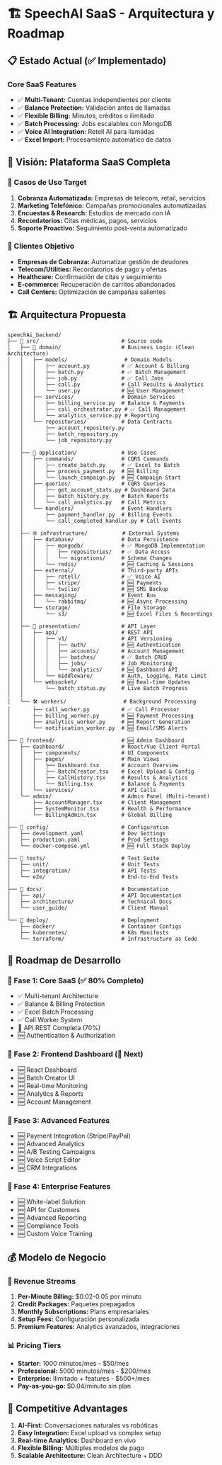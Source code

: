 # 🏗️ SpeechAI SaaS - Arquitectura y Roadmap

## 📋 Estado Actual (✅ Implementado)

### Core SaaS Features
- ✅ **Multi-Tenant:** Cuentas independientes por cliente
- ✅ **Balance Protection:** Validación antes de llamadas
- ✅ **Flexible Billing:** Minutos, créditos o ilimitado
- ✅ **Batch Processing:** Jobs escalables con MongoDB
- ✅ **Voice AI Integration:** Retell AI para llamadas
- ✅ **Excel Import:** Procesamiento automático de datos

## 🎯 Visión: Plataforma SaaS Completa

### 🌟 Casos de Uso Target
1. **Cobranza Automatizada:** Empresas de telecom, retail, servicios
2. **Marketing Telefónico:** Campañas promocionales automatizadas  
3. **Encuestas & Research:** Estudios de mercado con IA
4. **Recordatorios:** Citas médicas, pagos, servicios
5. **Soporte Proactivo:** Seguimiento post-venta automatizado

### 💼 Clientes Objetivo
- **Empresas de Cobranza:** Automatizar gestión de deudores
- **Telecom/Utilities:** Recordatorios de pago y ofertas
- **Healthcare:** Confirmación de citas y seguimiento
- **E-commerce:** Recuperación de carritos abandonados
- **Call Centers:** Optimización de campañas salientes

## 🏗️ Arquitectura Propuesta

```
speechAi_backend/
├── 📁 src/                          # Source code
│   ├── 🎯 domain/                   # Business Logic (Clean Architecture)
│   │   ├── models/                  # Domain Models
│   │   │   ├── account.py          # ✅ Account & Billing
│   │   │   ├── batch.py            # ✅ Batch Management  
│   │   │   ├── job.py              # ✅ Call Jobs
│   │   │   ├── call.py             # Call Results & Analytics
│   │   │   └── user.py             # 🆕 User Management
│   │   ├── services/               # Domain Services
│   │   │   ├── billing_service.py  # Balance & Payments
│   │   │   ├── call_orchestrator.py # ✅ Call Management
│   │   │   └── analytics_service.py # Reporting
│   │   └── repositories/           # Data Contracts
│   │       ├── account_repository.py
│   │       ├── batch_repository.py
│   │       └── job_repository.py
│   │
│   ├── 🔧 application/              # Use Cases
│   │   ├── commands/               # CQRS Commands
│   │   │   ├── create_batch.py     # ✅ Excel to Batch
│   │   │   ├── process_payment.py  # 🆕 Billing
│   │   │   └── launch_campaign.py  # 🆕 Campaign Start
│   │   ├── queries/                # CQRS Queries  
│   │   │   ├── get_account_stats.py # Dashboard Data
│   │   │   ├── batch_history.py    # Batch Reports
│   │   │   └── call_analytics.py   # Call Metrics
│   │   └── handlers/               # Event Handlers
│   │       ├── payment_handler.py  # Billing Events
│   │       └── call_completed_handler.py # Call Events
│   │
│   ├── 🌐 infrastructure/           # External Systems
│   │   ├── database/               # Data Persistence
│   │   │   ├── mongodb/            # ✅ MongoDB Implementation
│   │   │   │   ├── repositories/   # ✅ Data Access
│   │   │   │   └── migrations/     # Schema Changes
│   │   │   └── redis/              # 🆕 Caching & Sessions
│   │   ├── external/               # Third-party APIs
│   │   │   ├── retell/             # ✅ Voice AI
│   │   │   ├── stripe/             # 🆕 Payments
│   │   │   └── twilio/             # 🆕 SMS Backup
│   │   ├── messaging/              # Event Bus
│   │   │   └── rabbitmq/           # 🆕 Async Processing
│   │   └── storage/                # File Storage
│   │       └── s3/                 # 🆕 Excel Files & Recordings
│   │
│   ├── 🚀 presentation/             # API Layer
│   │   ├── api/                    # REST API
│   │   │   ├── v1/                 # API Versioning
│   │   │   │   ├── auth/           # 🆕 Authentication
│   │   │   │   ├── accounts/       # Account Management
│   │   │   │   ├── batches/        # ✅ Batch CRUD
│   │   │   │   ├── jobs/           # Job Monitoring
│   │   │   │   └── analytics/      # 🆕 Dashboard API
│   │   │   └── middleware/         # Auth, Logging, Rate Limit
│   │   └── websocket/              # 🆕 Real-time Updates
│   │       └── batch_status.py     # Live Batch Progress
│   │
│   └── 🛠️ workers/                  # Background Processing
│       ├── call_worker.py          # ✅ Call Processor
│       ├── billing_worker.py       # 🆕 Payment Processing
│       ├── analytics_worker.py     # 🆕 Report Generation
│       └── notification_worker.py  # 🆕 Email/SMS Alerts
│
├── 📁 frontend/                     # 🆕 Admin Dashboard
│   ├── dashboard/                  # React/Vue Client Portal
│   │   ├── components/             # UI Components
│   │   ├── pages/                  # Main Views
│   │   │   ├── Dashboard.tsx       # Account Overview
│   │   │   ├── BatchCreator.tsx    # Excel Upload & Config
│   │   │   ├── CallHistory.tsx     # Results & Analytics
│   │   │   └── Billing.tsx         # Balance & Payments
│   │   └── services/               # API Calls
│   └── admin/                      # Admin Panel (Multi-tenant)
│       ├── AccountManager.tsx      # Client Management
│       ├── SystemMonitor.tsx       # Health & Performance
│       └── BillingAdmin.tsx        # Global Billing
│
├── 📁 config/                       # Configuration
│   ├── development.yaml            # Dev Settings
│   ├── production.yaml             # Prod Settings
│   └── docker-compose.yml          # 🆕 Full Stack Deploy
│
├── 📁 tests/                        # Test Suite
│   ├── unit/                       # Unit Tests
│   ├── integration/                # API Tests
│   └── e2e/                        # End-to-End Tests
│
├── 📁 docs/                         # Documentation
│   ├── api/                        # API Documentation
│   ├── architecture/               # Technical Docs
│   └── user_guide/                 # Client Manual
│
└── 📁 deploy/                       # Deployment
    ├── docker/                     # Container Configs
    ├── kubernetes/                 # K8s Manifests
    └── terraform/                  # Infrastructure as Code
```

## 🚀 Roadmap de Desarrollo

### 📅 Fase 1: Core SaaS (✅ 80% Completo)
- ✅ Multi-tenant Architecture
- ✅ Balance & Billing Protection  
- ✅ Excel Batch Processing
- ✅ Call Worker System
- 🔄 API REST Completa (70%)
- 🆕 Authentication & Authorization

### 📅 Fase 2: Frontend Dashboard (🎯 Next)
- 🆕 React Dashboard
- 🆕 Batch Creator UI
- 🆕 Real-time Monitoring
- 🆕 Analytics & Reports
- 🆕 Account Management

### 📅 Fase 3: Advanced Features
- 🆕 Payment Integration (Stripe/PayPal)
- 🆕 Advanced Analytics
- 🆕 A/B Testing Campaigns
- 🆕 Voice Script Editor
- 🆕 CRM Integrations

### 📅 Fase 4: Enterprise Features
- 🆕 White-label Solution
- 🆕 API for Customers
- 🆕 Advanced Reporting
- 🆕 Compliance Tools
- 🆕 Custom Voice Training

## 💰 Modelo de Negocio

### 🎯 Revenue Streams
1. **Per-Minute Billing:** $0.02-0.05 por minuto
2. **Credit Packages:** Paquetes prepagados
3. **Monthly Subscriptions:** Plans empresariales
4. **Setup Fees:** Configuración personalizada
5. **Premium Features:** Analytics avanzados, integraciones

### 📊 Pricing Tiers
- **Starter:** 1000 minutos/mes - $50/mes
- **Professional:** 5000 minutos/mes - $200/mes  
- **Enterprise:** Ilimitado + features - $500+/mes
- **Pay-as-you-go:** $0.04/minuto sin plan

## 🎯 Competitive Advantages
1. **AI-First:** Conversaciones naturales vs robóticas
2. **Easy Integration:** Excel upload vs complex setup
3. **Real-time Analytics:** Dashboard en vivo
4. **Flexible Billing:** Múltiples modelos de pago
5. **Scalable Architecture:** Clean Architecture + DDD
